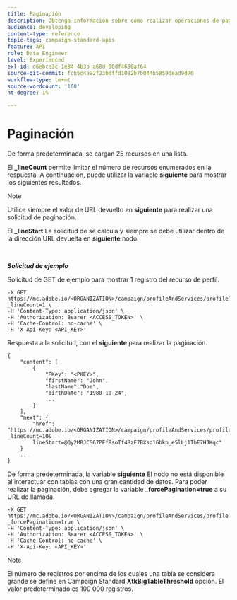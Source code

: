 ```yaml
---
title: Paginación
description: Obtenga información sobre cómo realizar operaciones de paginación.
audience: developing
content-type: reference
topic-tags: campaign-standard-apis
feature: API
role: Data Engineer
level: Experienced
exl-id: d6ebce3c-1e84-4b3b-a68d-90df4680af64
source-git-commit: fcb5c4a92f23bdffd1082b7b044b5859dead9d70
workflow-type: tm+mt
source-wordcount: '160'
ht-degree: 1%

---
```


# Paginación

De forma predeterminada, se cargan 25 recursos en una lista.

El **_lineCount** permite limitar el número de recursos enumerados en la respuesta.  A continuación, puede utilizar la variable **siguiente** para mostrar los siguientes resultados.

>[!NOTE]
>
>Utilice siempre el valor de URL devuelto en **siguiente** para realizar una solicitud de paginación.
>
>El **_lineStart** La solicitud de se calcula y siempre se debe utilizar dentro de la dirección URL devuelta en **siguiente** nodo.

<br/>

***Solicitud de ejemplo***

Solicitud de GET de ejemplo para mostrar 1 registro del recurso de perfil.

```
-X GET https://mc.adobe.io/<ORGANIZATION>/campaign/profileAndServices/profile?_lineCount=1 \
-H 'Content-Type: application/json' \
-H 'Authorization: Bearer <ACCESS_TOKEN>' \
-H 'Cache-Control: no-cache' \
-H 'X-Api-Key: <API_KEY>'
```

Respuesta a la solicitud, con el **siguiente** para realizar la paginación.

```
{
    "content": [
        {
            "PKey": "<PKEY>",
            "firstName": "John",
            "lastName":"Doe",
            "birthDate": "1980-10-24",
            ...
        }
    ],
    "next": {
        "href": "https://mc.adobe.io/<ORGANIZATION>/campaign/profileAndServices/profile/email?_lineCount=10&_
        lineStart=@Qy2MRJCS67PFf8soTf4BzF7BXsq1Gbkp_e5lLj1TbE7HJKqc"
    }
    ...
}
```

De forma predeterminada, la variable **siguiente** El nodo no está disponible al interactuar con tablas con una gran cantidad de datos. Para poder realizar la paginación, debe agregar la variable **_forcePagination=true** a su URL de llamada.

```
-X GET https://mc.adobe.io/<ORGANIZATION>/campaign/profileAndServices/profile?_forcePagination=true \
-H 'Content-Type: application/json' \
-H 'Authorization: Bearer <ACCESS_TOKEN>' \
-H 'Cache-Control: no-cache' \
-H 'X-Api-Key: <API_KEY>'
```

>[!NOTE]
>
>El número de registros por encima de los cuales una tabla se considera grande se define en Campaign Standard **XtkBigTableThreshold** opción. El valor predeterminado es 100 000 registros.
